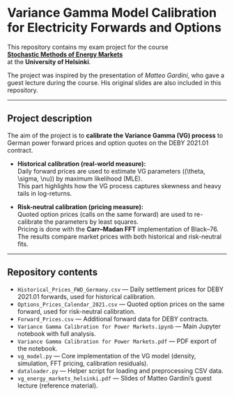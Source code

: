 # Variance Gamma Model Calibration for Electricity Forwards and Options

This repository contains my exam project for the course  
[**Stochastic Methods of Energy Markets**](https://studies.helsinki.fi/courses/course-implementation/hy-opt-cur-2425-462a39f0-a0c1-4367-acc8-130564ddd365)  
at the **University of Helsinki**.

The project was inspired by the presentation of *Matteo Gardini*, who gave a guest lecture during the course. His original slides are also included in this repository.

---

## Project description

The aim of the project is to **calibrate the Variance Gamma (VG) process** to German power forward prices and option quotes on the DEBY 2021.01 contract.

- **Historical calibration (real-world measure):**  
  Daily forward prices are used to estimate VG parameters \((\theta, \sigma, \nu)\) by maximum likelihood (MLE).  
  This part highlights how the VG process captures skewness and heavy tails in log-returns.

- **Risk-neutral calibration (pricing measure):**  
  Quoted option prices (calls on the same forward) are used to re-calibrate the parameters by least squares.  
  Pricing is done with the **Carr–Madan FFT** implementation of Black–76.  
  The results compare market prices with both historical and risk-neutral fits.

---

## Repository contents

- `Historical_Prices_FWD_Germany.csv` — Daily settlement prices for DEBY 2021.01 forwards, used for historical calibration.  
- `Options_Prices_Calendar_2021.csv` — Quoted option prices on the same forward, used for risk-neutral calibration.  
- `Forward_Prices.csv` — Additional forward data for DEBY contracts.  
- `Variance Gamma Calibration for Power Markets.ipynb` — Main Jupyter notebook with full analysis.  
- `Variance Gamma Calibration for Power Markets.pdf` — PDF export of the notebook.  
- `vg_model.py` — Core implementation of the VG model (density, simulation, FFT pricing, calibration residuals).  
- `dataloader.py` — Helper script for loading and preprocessing CSV data.  
- `vg_energy_markets_helsinki.pdf` — Slides of Matteo Gardini’s guest lecture (reference material).
